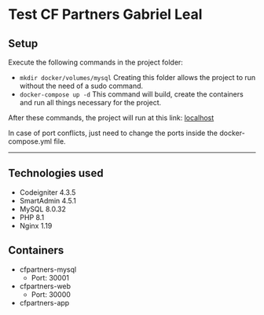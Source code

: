 # Test CF Partners Gabriel Leal

## Setup
Execute the following commands in the project folder:
* ``mkdir docker/volumes/mysql`` Creating this folder allows the project to run without the need of a sudo command.
* ``docker-compose up -d`` This command will build, create the containers and run all things necessary for the project.

After these commands, the project will run at this link:
[localhost](http://localhost:3000) 

In case of port conflicts, just need to change the ports inside the docker-compose.yml file.

___

## Technologies used

- Codeigniter 4.3.5
- SmartAdmin 4.5.1
- MySQL 8.0.32
- PHP 8.1
- Nginx 1.19

## Containers

- cfpartners-mysql
    - Port: 30001
- cfpartners-web
    - Port: 30000
- cfpartners-app

